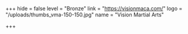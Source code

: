 +++
hide = false
level = "Bronze"
link = "https://visionmaca.com/"
logo = "/uploads/thumbs_vma-150-150.jpg"
name = "Vision Martial Arts"

+++
